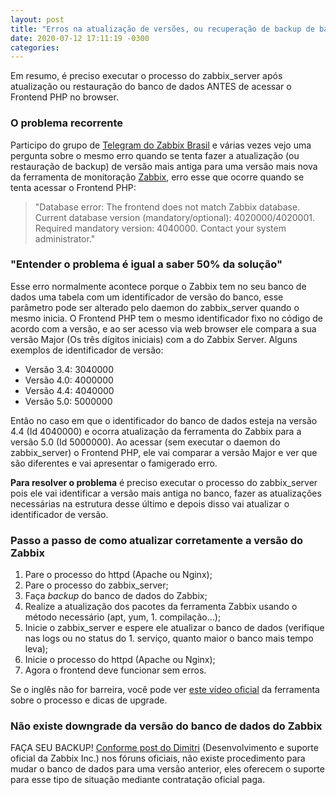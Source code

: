 ```yaml
---
layout: post
title: "Erros na atualização de versões, ou recuperação de backup de banco de dados do Zabbix"
date: 2020-07-12 17:11:19 -0300
categories:
---
```


Em resumo, é preciso executar o processo do zabbix_server após atualização ou restauração do banco de dados ANTES de acessar o Frontend PHP no browser.

### O problema recorrente

Participo do grupo de [Telegram do Zabbix Brasil][zbx-telegram] e várias vezes vejo uma pergunta sobre o mesmo erro quando se tenta fazer a atualização (ou restauração de backup) de versão mais antiga para uma versão mais nova da ferramenta de monitoração [Zabbix][zbx-site], erro esse que ocorre quando se tenta acessar o Frontend PHP:

> "Database error: The frontend does not match Zabbix database. Current database version (mandatory/optional): 4020000/4020001. Required mandatory version: 4040000. Contact your system administrator."

### "Entender o problema é igual a saber 50% da solução"

Esse erro normalmente acontece porque o Zabbix tem no seu banco de dados uma tabela com um identificador de versão do banco, esse parâmetro pode ser alterado pelo daemon do zabbix_server quando o mesmo inicia. O Frontend PHP tem o mesmo identificador fixo no código de acordo com a versão, e ao ser acesso via web browser ele compara a sua versão Major (Os três dígitos iniciais) com a do Zabbix Server. Alguns exemplos de identificador de versão:

- Versão 3.4: 3040000
- Versão 4.0: 4000000
- Versão 4.4: 4040000
- Versão 5.0: 5000000

Então no caso em que o identificador do banco de dados esteja na versão 4.4 (Id 4040000) e ocorra atualização da ferramenta do Zabbix para a versão 5.0 (Id 5000000). Ao acessar (sem executar o daemon do zabbix_server) o Frontend PHP, ele vai comparar a versão Major e ver que são diferentes e vai apresentar o famigerado erro.

**Para resolver o problema** é preciso executar o processo do zabbix_server pois ele vai identificar a versão mais antiga no banco, fazer as atualizações necessárias na estrutura desse último e depois disso vai atualizar o identificador de versão.

### Passo a passo de como atualizar corretamente a versão do Zabbix

1. Pare o processo do httpd (Apache ou Nginx);
2. Pare o processo do zabbix_server;
3. Faça _backup_ do banco de dados do Zabbix;
4. Realize a atualização dos pacotes da ferramenta Zabbix usando o método necessário (apt, yum, 1. compilação...);
5. Inicie o zabbix_server e espere ele atualizar o banco de dados (verifique nas logs ou no status do 1. serviço, quanto maior o banco mais tempo leva);
6. Inicie o processo do httpd (Apache ou Nginx);
7. Agora o frontend deve funcionar sem erros.

Se o inglês não for barreira, você pode ver [este vídeo oficial][zbx-install] da ferramenta sobre o processo e dicas de upgrade.

### Não existe downgrade da versão do banco de dados do Zabbix

FAÇA SEU BACKUP! [Conforme post do Dimitri][zbx-forum] (Desenvolvimento e suporte oficial da Zabbix Inc.) nos fóruns oficiais, não existe procedimento para mudar o banco de dados para uma versão anterior, eles oferecem o suporte para esse tipo de situação mediante contratação oficial paga.

[zbx-telegram]: https://t.me/ZabbixBrasil
[zbx-site]: https://www.zabbix.com/
[zbx-install]: https://www.youtube.com/watch?v=Meyiiht5WxE
[zbx-forum]: https://www.zabbix.com/forum/zabbix-troubleshooting-and-problems/375864-downgrade-zabbix-database-version?p=376141#post376141
